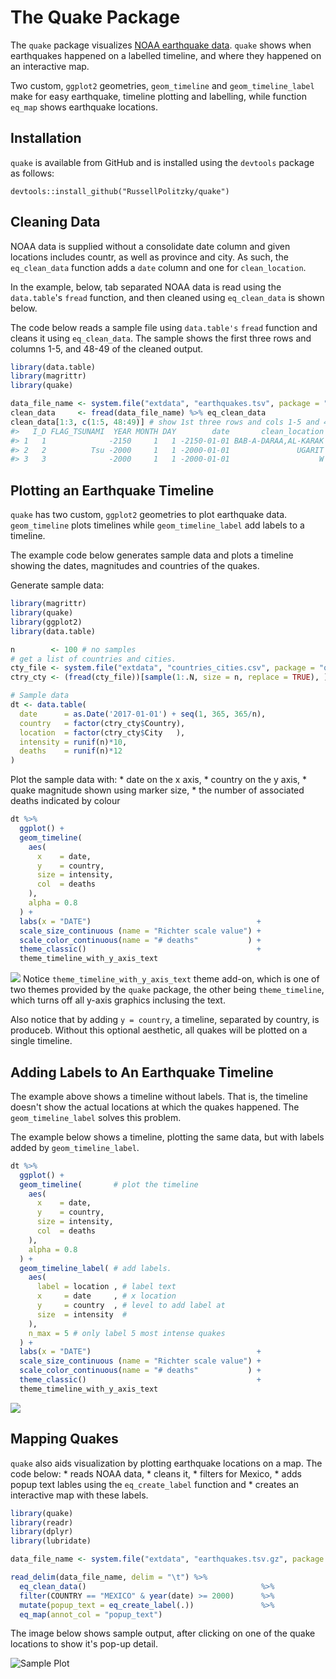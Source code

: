 
<!-- README.md is generated from README.Rmd. Please edit that file -->
<!-- * Turn on travis for this repo at https://travis-ci.org/profile -->
<!--  * Add a travis shield to your README.md: -->
<!-- [![Travis-CI Build Status](https://travis-ci.org/.svg?branch=master)](https://travis-ci.org/) -->
The Quake Package
=================

The `quake` package visualizes [NOAA earthquake data](https://ngdc.noaa.gov/nndc/struts/form?t=101650&s=1&d=1). `quake` shows when earthquakes happened on a labelled timeline, and where they happened on an interactive map.

Two custom, `ggplot2` geometries, `geom_timeline` and `geom_timeline_label` make for easy earthquake, timeline plotting and labelling, while function `eq_map` shows earthquake locations.

Installation
------------

`quake` is available from GitHub and is installed using the `devtools` package as follows:

    devtools::install_github("RussellPolitzky/quake")

Cleaning Data
-------------

NOAA data is supplied without a consolidate date column and given locations includes countr, as well as province and city. As such, the `eq_clean_data` function adds a `date` column and one for `clean_location`.

In the example, below, tab separated NOAA data is read using the `data.table`'s `fread` function, and then cleaned using `eq_clean_data` is shown below.

The code below reads a sample file using `data.table's` `fread` function and cleans it using `eq_clean_data`. The sample shows the first three rows and columns 1-5, and 48-49 of the cleaned output.

``` r
library(data.table)
library(magrittr)
library(quake)

data_file_name <- system.file("extdata", "earthquakes.tsv", package = "quake")
clean_data     <- fread(data_file_name) %>% eq_clean_data
clean_data[1:3, c(1:5, 48:49)] # show 1st three rows and cols 1-5 and 48-49
#>   I_D FLAG_TSUNAMI  YEAR MONTH DAY        date       clean_location
#> 1   1              -2150     1   1 -2150-01-01 BAB-A-DARAA,AL-KARAK
#> 2   2          Tsu -2000     1   1 -2000-01-01               UGARIT
#> 3   3              -2000     1   1 -2000-01-01                    W
```

Plotting an Earthquake Timeline
-------------------------------

`quake` has two custom, `ggplot2` geometries to plot earthquake data. `geom_timeline` plots timelines while `geom_timeline_label` add labels to a timeline.

The example code below generates sample data and plots a timeline showing the dates, magnitudes and countries of the quakes.

Generate sample data:

``` r
library(magrittr)
library(quake)
library(ggplot2)
library(data.table)

n        <- 100 # no samples
# get a list of countries and cities.
cty_file <- system.file("extdata", "countries_cities.csv", package = "quake")
ctry_cty <- (fread(cty_file))[sample(1:.N, size = n, replace = TRUE), ]

# Sample data
dt <- data.table(
  date      = as.Date('2017-01-01') + seq(1, 365, 365/n),
  country   = factor(ctry_cty$Country),
  location  = factor(ctry_cty$City   ),
  intensity = runif(n)*10,
  deaths    = runif(n)*12
)
```

Plot the sample data with: \* date on the x axis, \* country on the y axis, \* quake magnitude shown using marker size, \* the number of associated deaths indicated by colour

``` r
dt %>%
  ggplot() +
  geom_timeline(
    aes(
      x    = date, 
      y    = country, 
      size = intensity, 
      col  = deaths
    ), 
    alpha = 0.8
  ) +
  labs(x = "DATE")                                     +
  scale_size_continuous (name = "Richter scale value") +
  scale_color_continuous(name = "# deaths"           ) +
  theme_classic()                                      +
  theme_timeline_with_y_axis_text
```

![](README-plot_data-1.png) Notice `theme_timeline_with_y_axis_text` theme add-on, which is one of two themes provided by the `quake` package, the other being `theme_timeline`, which turns off all y-axis graphics inclusing the text.

Also notice that by adding `y = country`, a timeline, separated by country, is produceb. Without this optional aesthetic, all quakes will be plotted on a single timeline.

Adding Labels to An Earthquake Timeline
---------------------------------------

The example above shows a timeline without labels. That is, the timeline doesn't show the actual locations at which the quakes happened. The `geom_timeline_label` solves this problem.

The example below shows a timeline, plotting the same data, but with labels added by `geom_timeline_label`.

``` r
dt %>%
  ggplot() +
  geom_timeline(       # plot the timeline
    aes(
      x    = date, 
      y    = country, 
      size = intensity, 
      col  = deaths
    ), 
    alpha = 0.8
  ) + 
  geom_timeline_label( # add labels.
    aes(
      label = location , # label text
      x     = date     , # x location
      y     = country  , # level to add label at 
      size  = intensity  #
    ),
    n_max = 5 # only label 5 most intense quakes
  ) +
  labs(x = "DATE")                                     +
  scale_size_continuous (name = "Richter scale value") +
  scale_color_continuous(name = "# deaths"           ) +
  theme_classic()                                      +
  theme_timeline_with_y_axis_text
```

![](README-plot_data_labels-1.png)

Mapping Quakes
--------------

`quake` also aids visualization by plotting earthquake locations on a map. The code below: \* reads NOAA data, \* cleans it, \* filters for Mexico, \* adds popup text lables using the `eq_create_label` function and \* creates an interactive map with these labels.

``` r
library(quake)
library(readr)
library(dplyr)
library(lubridate)

data_file_name <- system.file("extdata", "earthquakes.tsv.gz", package = "quake")

read_delim(data_file_name, delim = "\t") %>%
  eq_clean_data()                                       %>%
  filter(COUNTRY == "MEXICO" & year(date) >= 2000)      %>%
  mutate(popup_text = eq_create_label(.))               %>%
  eq_map(annot_col = "popup_text")
```

The image below shows sample output, after clicking on one of the quake locations to show it's pop-up detail.

![Sample Plot](./SampleMap.png)
